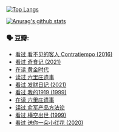 [![Top Langs](https://github-readme-stats.vercel.app/api/top-langs/?username=w940853815)](https://github.com/anuraghazra/github-readme-stats)

[![Anurag's github stats](https://github-readme-stats.vercel.app/api?username=w940853815)](https://github.com/anuraghazra/github-readme-stats)

### 🗣 豆瓣:

<!-- DOUBAN-ACTIVITIES:START -->
- [看过 看不见的客人 Contratiempo‎ (2016)](https://www.douban.com/people/136069238/status/3354372896/)
- [看过 奇食记‎ (2021)](https://www.douban.com/people/136069238/status/3352683465/)
- [在读 黄金时代](https://www.douban.com/people/136069238/status/3352364703/)
- [读过 六里庄遗事](https://www.douban.com/people/136069238/status/3352361447/)
- [看过 发财日记‎ (2021)](https://www.douban.com/people/136069238/status/3344641000/)
- [看过 我的1919‎ (1999)](https://www.douban.com/people/136069238/status/3342622171/)
- [在读 六里庄遗事](https://www.douban.com/people/136069238/status/3339168291/)
- [读过 俞军产品方法论](https://www.douban.com/people/136069238/status/3339161173/)
- [看过 横空出世‎ (1999)](https://www.douban.com/people/136069238/status/3334374786/)
- [看过 送你一朵小红花‎ (2020)](https://www.douban.com/people/136069238/status/3333405868/)
<!-- DOUBAN-ACTIVITIES:END -->
<!--
**w940853815/w940853815** is a ✨ _special_ ✨ repository because its `README.md` (this file) appears on your GitHub profile.

Here are some ideas to get you started:

- 🔭 I’m currently working on ...
- 🌱 I’m currently learning ...
- 👯 I’m looking to collaborate on ...
- 🤔 I’m looking for help with ...
- 💬 Ask me about ...
- 📫 How to reach me: ...
- 😄 Pronouns: ...
- ⚡ Fun fact: ...
-->

